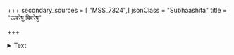 +++
secondary_sources = [ "MSS_7324",]
jsonClass = "Subhaashita"
title = "ऊषरेषु विवरेषु"

+++

<details><summary>Text</summary>

ऊषरेषु विवरेषु चाम्भसां वीचयोऽपि भवता विनिर्मिताः।  
क्षेत्रसीम्नि निहितास्तु बिन्दवो वारिवाह भवतो नवो नयः॥
</details>
